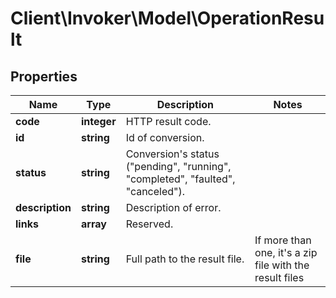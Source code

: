 # Client\Invoker\Model\OperationResult

## Properties
| Name            | Type        | Description                                                                     | Notes                                                   |
|-----------------|-------------|---------------------------------------------------------------------------------|---------------------------------------------------------|
| **code**        | **integer** | HTTP result code.                                                               |                                                         |
| **id**          | **string**  | Id of conversion.                                                               |                                                         |
| **status**      | **string**  | Conversion's status ("pending", "running", "completed", "faulted", "canceled"). |                                                         |
| **description** | **string**  | Description of error.                                                           |                                                         |
| **links**       | **array**   | Reserved.                                                                       |                                                         |
| **file**        | **string**  | Full path to the result file.                                                   | If more than one, it's a zip file with the result files |